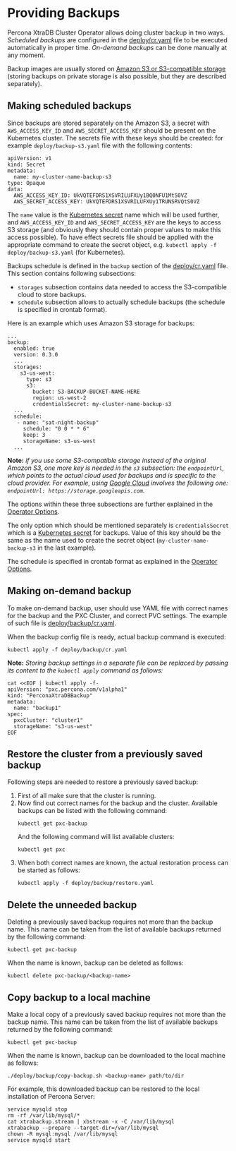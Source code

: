 Providing Backups
==============================================================

Percona XtraDB Cluster Operator allows doing cluster backup in two ways.
*Scheduled backups* are configured in the [deploy/cr.yaml](https://github.com/percona/percona-xtradb-cluster-operator/blob/master/deploy/cr.yaml) file to be executed automatically in proper time.
*On-demand backups* can be done manually at any moment.

Backup images are usually stored on [Amazon S3 or S3-compatible storage](https://en.wikipedia.org/wiki/Amazon_S3#S3_API_and_competing_services) (storing backups on private storage is also possible, but they are described separately).

## Making scheduled backups

Since backups are stored separately on the Amazon S3, a secret with `AWS_ACCESS_KEY_ID` and `AWS_SECRET_ACCESS_KEY` should be present on the Kubernetes cluster. The secrets file with these keys should be created: for example ``deploy/backup-s3.yaml`` file with the following contents:

   ```
   apiVersion: v1
   kind: Secret
   metadata:
     name: my-cluster-name-backup-s3
   type: Opaque
   data:
     AWS_ACCESS_KEY_ID: UkVQTEFDRS1XSVRILUFXUy1BQ0NFU1MtS0VZ
     AWS_SECRET_ACCESS_KEY: UkVQTEFDRS1XSVRILUFXUy1TRUNSRVQtS0VZ
   ```

The `name` value is the [Kubernetes secret](https://kubernetes.io/docs/concepts/configuration/secret/) name which will be used further, and `AWS_ACCESS_KEY_ID` and `AWS_SECRET_ACCESS_KEY` are the keys to access S3 storage (and obviously they should contain proper values to make this access possible). 
To have effect secrets file should be applied with the appropriate command to create the secret object, e.g. `kubectl apply -f deploy/backup-s3.yaml` (for Kubernetes).

Backups schedule is defined in the  ``backup`` section of the [deploy/cr.yaml](https://github.com/percona/percona-xtradb-cluster-operator/blob/master/deploy/cr.yaml) file. 
This section contains following subsections:
* `storages` subsection contains data needed to access the S3-compatible cloud to store backups.
* `schedule` subsection allows to actually schedule backups (the schedule is specified in crontab format).

Here is an example which uses Amazon S3 storage for backups:

   ```
   ...
   backup:
     enabled: true
     version: 0.3.0
     ...
     storages:
       s3-us-west:
         type: s3
         s3:
           bucket: S3-BACKUP-BUCKET-NAME-HERE
           region: us-west-2
           credentialsSecret: my-cluster-name-backup-s3
     ...
     schedule:
      - name: "sat-night-backup"
        schedule: "0 0 * * 6"
        keep: 3
        storageName: s3-us-west
     ...
   ```

**Note:** *if you use some S3-compatible storage instead of the original Amazon S3, one more key is needed in the `s3` subsection: the `endpointUrl`, which points to the actual cloud used for backups and is specific to the cloud provider. For example, using [Google Cloud](https://cloud.google.com) involves the following one: `endpointUrl: https://storage.googleapis.com`.*

The options within these three subsections are further explained in the [Operator Options](https://percona.github.io/percona-xtradb-cluster-operator/configure/operator).

The only option which should be mentioned separately is `credentialsSecret` which is a [Kubernetes secret](https://kubernetes.io/docs/concepts/configuration/secret/) for backups. Value of this key should be the same as the name used to create the secret object (`my-cluster-name-backup-s3` in the last example).

The schedule is specified in crontab format as explained in the [Operator Options](https://percona.github.io/percona-xtradb-cluster-operator/configure/operator).

## Making on-demand backup

To make on-demand backup, user should use YAML file with correct names for the backup and the PXC Cluster, and correct PVC settings. The example of such file is [deploy/backup/cr.yaml](https://github.com/percona/percona-xtradb-cluster-operator/blob/master/deploy/backup/cr.yaml).

When the backup config file is ready, actual backup command is executed:

   ```
   kubectl apply -f deploy/backup/cr.yaml
   ```

**Note:** *Storing backup settings in a separate file can be replaced by passing its content to the `kubectl apply` command as follows:*

   ```
   cat <<EOF | kubectl apply -f-
   apiVersion: "pxc.percona.com/v1alpha1"
   kind: "PerconaXtraDBBackup"
   metadata:
     name: "backup1"
   spec:
     pxcCluster: "cluster1"
     storageName: "s3-us-west"
   EOF
   ```

## Restore the cluster from a previously saved backup

Following steps are needed to restore a previously saved backup:

1. First of all make sure that the cluster is running.
2. Now find out correct names for the backup and the cluster. Available backups can be listed with the following command:
   ```
   kubectl get pxc-backup
   ```
   And the following command will list available clusters:
   ```
   kubectl get pxc
   ```
4. When both correct names are known, the actual restoration process can be started as follows:
   ```
   kubectl apply -f deploy/backup/restore.yaml 
   ```

## Delete the unneeded backup

Deleting a previously saved backup requires not more than the backup name. This name can be taken from the list of available backups returned by the following command:

   ```
   kubectl get pxc-backup
   ```

When the name is known, backup can be deleted as follows:

   ```
   kubectl delete pxc-backup/<backup-name>
   ```

## Copy backup to a local machine

Make a local copy of a previously saved backup requires not more than the backup name. This name can be taken from the list of available backups returned by the following command:

   ```
   kubectl get pxc-backup
   ```

When the name is known, backup can be downloaded to the local machine as follows:

   ```
   ./deploy/backup/copy-backup.sh <backup-name> path/to/dir
   ```

For example, this downloaded backup can be restored to the local installation of Percona Server:

   ```
   service mysqld stop
   rm -rf /var/lib/mysql/*
   cat xtrabackup.stream | xbstream -x -C /var/lib/mysql
   xtrabackup --prepare --target-dir=/var/lib/mysql
   chown -R mysql:mysql /var/lib/mysql
   service mysqld start
   ```
